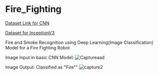 # Fire_Fighting
[Dataset Link for CNN](https://drive.google.com/drive/folders/1HI_2fVUJKK2eqKVCHdal2lMPRjvf85Ud?usp=sharing)


[Dataset for InceptionV3](https://github.com/DeepQuestAI/Fire-Smoke-Dataset/releases/download/v1/FIRE-SMOKE-DATASET.zip)

Fire and Smoke Recognition using Deep Learning(Image Classification) Model for a Fire Fighting Robot

Image Input in basic CNN Model: ![Captureaad](https://user-images.githubusercontent.com/67474853/126034973-47575fbb-d4f8-4831-bc9b-b9d2a9d62031.JPG)

Image Output: Classified as "Fire"" ![capture2](https://user-images.githubusercontent.com/67474853/126034980-81c24812-4f4a-42ef-b2c9-247c1482cdc2.JPG)
